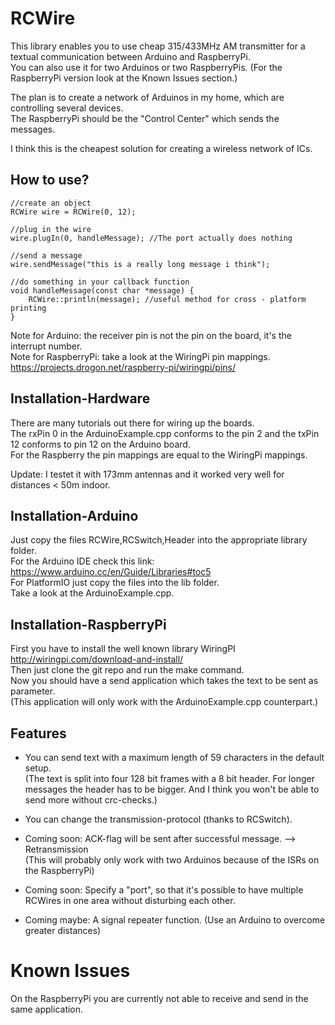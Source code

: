 # RCWire

This library enables you to use cheap 315/433MHz AM transmitter for a textual communication between Arduino and RaspberryPi.  
You can also use it for two Arduinos or two RaspberryPis.
(For the RaspberryPi version look at the Known Issues section.)

The plan is to create a network of Arduinos in my home, which are controlling several devices.  
The RaspberryPi should be the "Control Center" which sends the messages.

I think this is the cheapest solution for creating a wireless network of ICs.

## How to use?
```
//create an object
RCWire wire = RCWire(0, 12); 

//plug in the wire
wire.plugIn(0, handleMessage); //The port actually does nothing

//send a message
wire.sendMessage("this is a really long message i think");

//do something in your callback function
void handleMessage(const char *message) {
    RCWire::println(message); //useful method for cross - platform printing
}
```
Note for Arduino: the receiver pin is not the pin on the board, it's the interrupt number.  
Note for RaspberryPi: take a look at the WiringPi pin mappings. <a>https://projects.drogon.net/raspberry-pi/wiringpi/pins/</a>

## Installation-Hardware
There are many tutorials out there for wiring up the boards.  
The rxPin 0 in the ArduinoExample.cpp conforms to the pin 2 and the txPin 12 conforms to pin 12 on the Arduino board.  
For the Raspberry the pin mappings are equal to the WiringPi mappings.

Update: I testet it with 173mm antennas and it worked very well for distances < 50m indoor.

## Installation-Arduino
Just copy the files RCWire,RCSwitch,Header into the appropriate library folder.  
For the Arduino IDE check this link: <a>https://www.arduino.cc/en/Guide/Libraries#toc5</a>  
For PlatformIO just copy the files into the lib folder.  
Take a look at the ArduinoExample.cpp.


## Installation-RaspberryPi
First you have to install the well known library WiringPI <a>http://wiringpi.com/download-and-install/</a>  
Then just clone the git repo and run the make command.  
Now you should have a send application which takes the text to be sent as parameter.  
(This application will only work with the ArduinoExample.cpp counterpart.)

## Features
* You can send text with a maximum length of 59 characters in the default setup.  
(The text is split into four 128 bit frames with a 8 bit header. For longer messages
the header has to be bigger. And I think you won't be able to send more without crc-checks.) 

* You can change the transmission-protocol (thanks to RCSwitch).

* Coming soon: ACK-flag will be sent after successful message. --> Retransmission   
(This will probably only work with two Arduinos because of the ISRs on the RaspberryPi) 

* Coming soon: Specify a "port", so that it's possible to have multiple RCWires in
one area without disturbing each other.

* Coming maybe: A signal repeater function. (Use an Arduino to overcome greater distances)

# Known Issues

On the RaspberryPi you are currently not able to receive and send in the same application.








